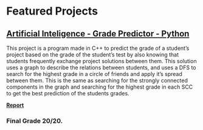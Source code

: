 # Featured Projects

## [Artificial Inteligence - Grade Predictor - Python](https://github.com/joaomiguelcaldeira/my-portfolio/tree/master/Bachelor-Projects/Grade-Predictor)

This project is a program made in C++ to predict the grade of a student’s project based on the grade of the student’s test by also knowing that students frequently exchange project solutions between them. This solution uses a graph to describe the relations between students, and uses a DFS to search for the highest grade in a circle of friends and apply it’s spread between them. This is the same as searching for the strongly connected components in the graph and searching for the highest grade in each SCC to get the best prediction of the students grades. 

**[Report](https://github.com/joaomiguelcaldeira/my-portfolio/blob/master/Bachelor-Projects/Grade-Predictor/relatorio.pdf)**
### **Final Grade 20/20.**